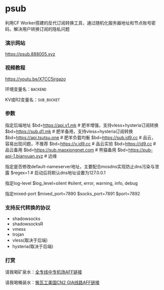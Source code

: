 # psub
利用CF Worker搭建的反代订阅转换工具，通过随机化服务器地址和节点账号密码，解决用户转换订阅的隐私问题

### 演示网站
https://psub.888005.xyz

### 视频教程
https://youtu.be/X7CC5jrgazo

环境变量名：`BACKEND`

KV或R2变量名：`SUB_BUCKET`

### 参数
指定后端地址
$bd=https://api.v1.mk               # 肥羊增强，支持vless+hysteria订阅转换
$bd=https://sub.d1.mk               # 肥羊备用，支持vless+hysteria订阅转换
$bd=https://api.tsutsu.one          # 肥羊负载均衡
$bd=https://sub.id9.cc              # 品云，容易出现问题，不推荐
$bd=https://v.id9.cc                # 品云实验
$bd=https://id9.cc                  # 品云备用
$bd=https://sub.maoxiongnet.com     # 熊猫备用
$bd=https://pub-api-1.bianyuan.xyz  # 边缘

指定是否修改default-nameserver地址，主要配合mosdns实现防止dns污染与泄露
$regex=1                            # 启动后将默认dns地址设置为127.0.0.1

指定log-level
$log_level=silent                   #silent, error, warning, info, debug

指定mixed-port
$mixed_port=7890
$socks_port=7891
$port=7892

### 支持反代转换的协议
 - shadowsocks
 - shadowsocksR
 - vmess
 - trojan
 - vless(取决于后端)
 - hysteria(取决于后端)

### 打赏
请我喝矿泉水：[全专线中专机场AFF链接](http://b.880805.xyz/)

请我喝桶装水：[搬瓦工美国CN2 GIA线路AFF链接](https://bwg.880805.xyz/)
